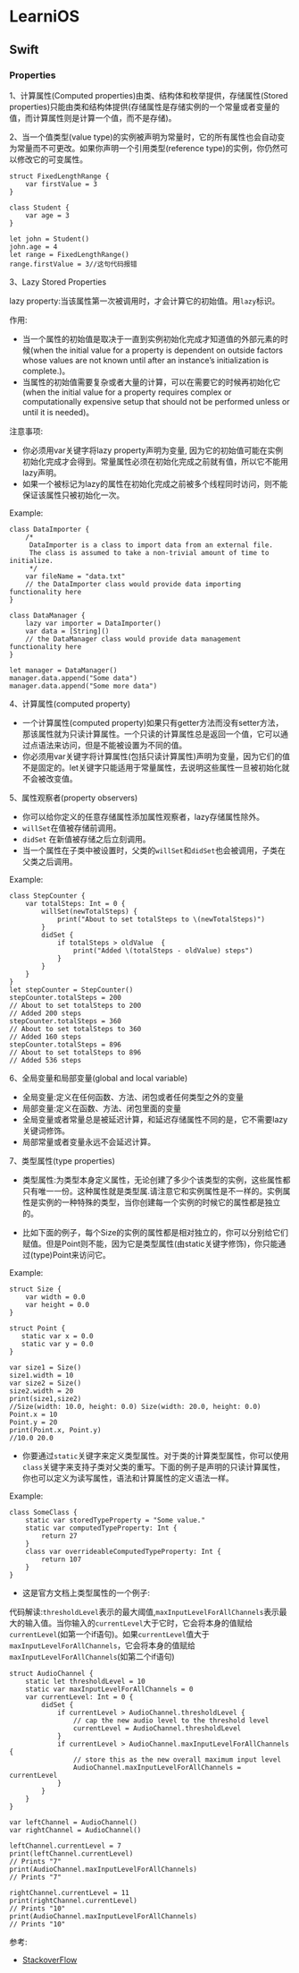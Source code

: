 # LearniOS

## Swift

### Properties

1、计算属性(Computed properties)由类、结构体和枚举提供，存储属性(Stored properties)只能由类和结构体提供(存储属性是存储实例的一个常量或者变量的值，而计算属性则是计算一个值，而不是存储)。

2、当一个值类型(value type)的实例被声明为常量时，它的所有属性也会自动变为常量而不可更改。如果你声明一个引用类型(reference type)的实例，你仍然可以修改它的可变属性。

```
struct FixedLengthRange {
    var firstValue = 3
}

class Student {
    var age = 3
}

let john = Student()
john.age = 4
let range = FixedLengthRange()
range.firstValue = 3//这句代码报错
```
3、Lazy Stored Properties

lazy property:当该属性第一次被调用时，才会计算它的初始值。用`lazy`标识。

作用:

* 当一个属性的初始值是取决于一直到实例初始化完成才知道值的外部元素的时候(when the initial value for a property is dependent on outside factors whose values are not known until after an instance’s initialization is complete.)。
* 当属性的初始值需要复杂或者大量的计算，可以在需要它的时候再初始化它(when the initial value for a property requires complex or computationally expensive setup that should not be performed unless or until it is needed)。

注意事项:

* 你必须用var关键字将lazy property声明为变量, 因为它的初始值可能在实例初始化完成才会得到。常量属性必须在初始化完成之前就有值，所以它不能用lazy声明。
* 如果一个被标记为lazy的属性在初始化完成之前被多个线程同时访问，则不能保证该属性只被初始化一次。

Example:

```
class DataImporter {
    /*
     DataImporter is a class to import data from an external file.
     The class is assumed to take a non-trivial amount of time to initialize.
     */
    var fileName = "data.txt"
    // the DataImporter class would provide data importing functionality here
}
 
class DataManager {
    lazy var importer = DataImporter()
    var data = [String]()
    // the DataManager class would provide data management functionality here
}
 
let manager = DataManager()
manager.data.append("Some data")
manager.data.append("Some more data")
```
4、计算属性(computed property)

* 一个计算属性(computed property)如果只有getter方法而没有setter方法，那该属性就为只读计算属性。一个只读的计算属性总是返回一个值，它可以通过点语法来访问，但是不能被设置为不同的值。
* 你必须用var关键字将计算属性(包括只读计算属性)声明为变量，因为它们的值不是固定的。let关键字只能适用于常量属性，去说明这些属性一旦被初始化就不会被改变值。

5、属性观察者(property observers)

* 你可以给你定义的任意存储属性添加属性观察者，lazy存储属性除外。
* `willSet`在值被存储前调用。
* `didSet` 在新值被存储之后立刻调用。
* 当一个属性在子类中被设置时，父类的`willSet`和`didSet`也会被调用，子类在父类之后调用。

Example:

```
class StepCounter {
    var totalSteps: Int = 0 {
        willSet(newTotalSteps) {
            print("About to set totalSteps to \(newTotalSteps)")
        }
        didSet {
            if totalSteps > oldValue  {
                print("Added \(totalSteps - oldValue) steps")
            }
        }
    }
}
let stepCounter = StepCounter()
stepCounter.totalSteps = 200
// About to set totalSteps to 200
// Added 200 steps
stepCounter.totalSteps = 360
// About to set totalSteps to 360
// Added 160 steps
stepCounter.totalSteps = 896
// About to set totalSteps to 896
// Added 536 steps
```

6、全局变量和局部变量(global and local variable)

* 全局变量:定义在任何函数、方法、闭包或者任何类型之外的变量
* 局部变量:定义在函数、方法、闭包里面的变量
* 全局变量或者常量总是被延迟计算，和延迟存储属性不同的是，它不需要lazy关键词修饰。
* 局部常量或者变量永远不会延迟计算。

7、类型属性(type properties)

* 类型属性:为类型本身定义属性，无论创建了多少个该类型的实例，这些属性都只有唯一一份。这种属性就是类型属.请注意它和实例属性是不一样的。实例属性是实例的一种特殊的类型，当你创建每一个实例的时候它的属性都是独立的。

* 比如下面的例子，每个Size的实例的属性都是相对独立的，你可以分别给它们赋值。但是Point则不能，因为它是类型属性(由static关键字修饰)，你只能通过(type)Point来访问它。

Example:

```
struct Size {
    var width = 0.0
    var height = 0.0
}

struct Point {
   static var x = 0.0
   static var y = 0.0
}

var size1 = Size()
size1.width = 10
var size2 = Size()
size2.width = 20
print(size1,size2)
//Size(width: 10.0, height: 0.0) Size(width: 20.0, height: 0.0)
Point.x = 10
Point.y = 20
print(Point.x, Point.y)
//10.0 20.0
```

* 你要通过`static`关键字来定义类型属性。对于类的计算类型属性，你可以使用`class`关键字来支持子类对父类的重写。下面的例子是声明的只读计算属性，你也可以定义为读写属性，语法和计算属性的定义语法一样。

Example:

```
class SomeClass {
    static var storedTypeProperty = "Some value."
    static var computedTypeProperty: Int {
        return 27
    }
    class var overrideableComputedTypeProperty: Int {
        return 107
    }
}
```

* 这是官方文档上类型属性的一个例子:

代码解读:`thresholdLevel`表示的最大阈值,`maxInputLevelForAllChannels`表示最大的输入值。当你输入的`currentLevel`大于它时，它会将本身的值赋给`currentLevel`(如第一个if语句)。如果`currentLevel`值大于`maxInputLevelForAllChannels`，它会将本身的值赋给`maxInputLevelForAllChannels`(如第二个if语句)

```
struct AudioChannel {
    static let thresholdLevel = 10
    static var maxInputLevelForAllChannels = 0
    var currentLevel: Int = 0 {
        didSet {
            if currentLevel > AudioChannel.thresholdLevel {
                // cap the new audio level to the threshold level
                currentLevel = AudioChannel.thresholdLevel
            }
            if currentLevel > AudioChannel.maxInputLevelForAllChannels {
                // store this as the new overall maximum input level
                AudioChannel.maxInputLevelForAllChannels = currentLevel
            }
        }
    }
}

var leftChannel = AudioChannel()
var rightChannel = AudioChannel()

leftChannel.currentLevel = 7
print(leftChannel.currentLevel)
// Prints "7"
print(AudioChannel.maxInputLevelForAllChannels)
// Prints "7"

rightChannel.currentLevel = 11
print(rightChannel.currentLevel)
// Prints "10"
print(AudioChannel.maxInputLevelForAllChannels)
// Prints "10"
```

参考:

* [StackoverFlow](http://stackoverflow.com/questions/38010936/why-constant-constraints-the-property-from-a-structure-instance-but-not-the-clas)

